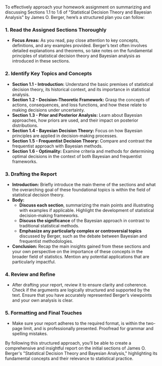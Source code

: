 To effectively approach your homework assignment on summarizing and discussing Sections 1.1 to 1.6 of "Statistical Decision Theory and Bayesian Analysis" by James O. Berger, here’s a structured plan you can follow:

### 1. **Read the Assigned Sections Thoroughly**
   - **Focus Areas:** As you read, pay close attention to key concepts, definitions, and any examples provided. Berger’s text often involves detailed explanations and theorems, so take notes on the fundamental principles of statistical decision theory and Bayesian analysis as introduced in these sections.

### 2. **Identify Key Topics and Concepts**
   - **Section 1.1 - Introduction:** Understand the basic premises of statistical decision theory, its historical context, and its importance in statistical analysis.
   - **Section 1.2 - Decision-Theoretic Framework:** Grasp the concepts of actions, consequences, and loss functions, and how these relate to making decisions under uncertainty.
   - **Section 1.3 - Prior and Posterior Analysis:** Learn about Bayesian approaches, how priors are used, and their impact on posterior distributions.
   - **Section 1.4 - Bayesian Decision Theory:** Focus on how Bayesian principles are applied in decision-making processes.
   - **Section 1.5 - Frequentist Decision Theory:** Compare and contrast the frequentist approach with Bayesian methods.
   - **Section 1.6 - Optimality:** Examine criteria and methods for determining optimal decisions in the context of both Bayesian and frequentist frameworks.

### 3. **Drafting the Report**
   - **Introduction:** Briefly introduce the main theme of the sections and what the overarching goal of these foundational topics is within the field of statistical decision theory.
   - **Body:** 
     - **Discuss each section**, summarizing the main points and illustrating with examples if applicable. Highlight the development of statistical decision-making frameworks.
     - **Discuss the significance** of the Bayesian approach in contrast to traditional statistical methods. 
     - **Emphasize any particularly complex or controversial topics** discussed by Berger, such as the debate between Bayesian and frequentist methodologies.
   - **Conclusion:** Recap the main insights gained from these sections and your own perspective on the importance of these concepts in the broader field of statistics. Mention any potential applications that are particularly impactful.

### 4. **Review and Refine**
   - After drafting your report, review it to ensure clarity and coherence. Check if the arguments are logically structured and supported by the text. Ensure that you have accurately represented Berger’s viewpoints and your own analysis is clear.

### 5. **Formatting and Final Touches**
   - Make sure your report adheres to the required format, is within the two-page limit, and is professionally presented. Proofread for grammar and spelling mistakes.

By following this structured approach, you’ll be able to create a comprehensive and insightful report on the initial sections of James O. Berger's "Statistical Decision Theory and Bayesian Analysis," highlighting its fundamental concepts and their relevance to statistical practice.
